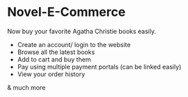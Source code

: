# Novel-E-Commerce

Now buy your favorite Agatha Christie books easily.

- Create an account/ login to the website
- Browse all the latest books
- Add to cart and buy them
- Pay using multiple payment portals (can be linked easily)
- View your order history

& much more
